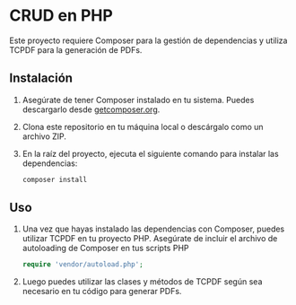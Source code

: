 # CRUD en PHP

Este proyecto requiere Composer para la gestión de dependencias y utiliza TCPDF para la generación de PDFs.

## Instalación

1. Asegúrate de tener Composer instalado en tu sistema. Puedes descargarlo desde [getcomposer.org](https://getcomposer.org/).

2. Clona este repositorio en tu máquina local o descárgalo como un archivo ZIP.

3. En la raíz del proyecto, ejecuta el siguiente comando para instalar las dependencias:

   ```bash
   composer install
   ```
## Uso

1. Una vez que hayas instalado las dependencias con Composer, puedes utilizar TCPDF en tu proyecto PHP. Asegúrate de incluir el archivo de autoloading de Composer en tus scripts PHP

   ```php
   require 'vendor/autoload.php';
   ```
2. Luego puedes utilizar las clases y métodos de TCPDF según sea necesario en tu código para generar PDFs.
